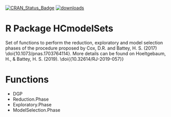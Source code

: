 [![CRAN_Status_Badge](http://www.r-pkg.org/badges/version/HCmodelSets)](https://CRAN.R-project.org/package=HCmodelSets) [![downloads](http://cranlogs.r-pkg.org/badges/grand-total/HCmodelSets)](https://CRAN.R-project.org/package=HCmodelSets) 

# R Package HCmodelSets
Set of functions to perform the reduction, exploratory and model selection phases of the procedure proposed by Cox, D.R. and Battey, H. S. (2017) \doi{10.1073/pnas.1703764114}. More details can be found on Hoeltgebaum, H., & Battey, H. S. (2019). \doi{{10.32614/RJ-2019-057}}

# Functions

- DGP
- Reduction.Phase
- Exploratory.Phase
- ModelSelection.Phase
